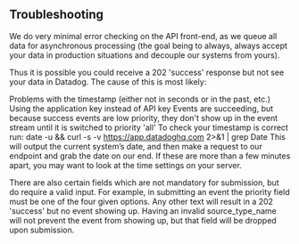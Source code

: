 ## Troubleshooting
We do very minimal error checking on the API front-end, as we queue all data for asynchronous processing (the goal being to always, always accept your data in production situations and decouple our systems from yours).

Thus it is possible you could receive a 202 'success' response but not see your data in Datadog. The cause of this is most likely:

Problems with the timestamp (either not in seconds or in the past, etc.)
Using the application key instead of API key
Events are succeeding, but because success events are low priority, they don't show up in the event stream until it is switched to priority 'all'
To check your timestamp is correct run:
date -u && curl -s -v https://app.datadoghq.com 2>&1 | grep Date
This will output the current system’s date, and then make a request to our endpoint and grab the date on our end. If these are more than a few minutes apart, you may want to look at the time settings on your server.


There are also certain fields which are not mandatory for submission, but do require a valid input. For example, in submitting an event the priority field must be one of the four given options. Any other text will result in a 202 'success' but no event showing up. Having an invalid source_type_name will not prevent the event from showing up, but that field will be dropped upon submission.
